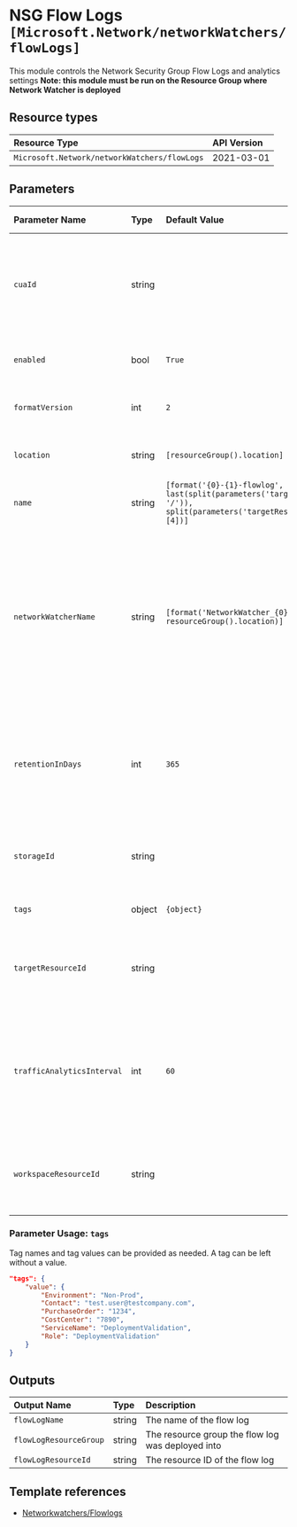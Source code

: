 # NSG Flow Logs `[Microsoft.Network/networkWatchers/flowLogs]`

This module controls the Network Security Group Flow Logs and analytics settings
**Note: this module must be run on the Resource Group where Network Watcher is deployed**

## Resource types

| Resource Type | API Version |
| :-- | :-- |
| `Microsoft.Network/networkWatchers/flowLogs` | 2021-03-01 |

## Parameters

| Parameter Name | Type | Default Value | Possible Values | Description |
| :-- | :-- | :-- | :-- | :-- |
| `cuaId` | string |  |  | Optional. Customer Usage Attribution ID (GUID). This GUID must be previously registered |
| `enabled` | bool | `True` |  | Optional. If the flow log should be enabled |
| `formatVersion` | int | `2` | `[1, 2]` | Optional. The flow log format version |
| `location` | string | `[resourceGroup().location]` |  | Optional. Location for all resources. |
| `name` | string | `[format('{0}-{1}-flowlog', last(split(parameters('targetResourceId'), '/')), split(parameters('targetResourceId'), '/')[4])]` |  | Optional. Name of the resource. |
| `networkWatcherName` | string | `[format('NetworkWatcher_{0}', resourceGroup().location)]` |  | Optional. Name of the network watcher resource. Must be in the resource group where the Flow log will be created and same region as the NSG |
| `retentionInDays` | int | `365` |  | Optional. Specifies the number of days that logs will be kept for; a value of 0 will retain data indefinitely. |
| `storageId` | string |  |  | Required. Resource ID of the Diagnostic Storage Account. |
| `tags` | object | `{object}` |  | Optional. Tags of the resource. |
| `targetResourceId` | string |  |  | Required. Resource ID of the NSG that must be enabled for Flow Logs. |
| `trafficAnalyticsInterval` | int | `60` | `[10, 60]` | Optional. The interval in minutes which would decide how frequently TA service should do flow analytics. |
| `workspaceResourceId` | string |  |  | Optional. Specify the Log Analytics Workspace Resource ID |

### Parameter Usage: `tags`

Tag names and tag values can be provided as needed. A tag can be left without a value.

```json
"tags": {
    "value": {
        "Environment": "Non-Prod",
        "Contact": "test.user@testcompany.com",
        "PurchaseOrder": "1234",
        "CostCenter": "7890",
        "ServiceName": "DeploymentValidation",
        "Role": "DeploymentValidation"
    }
}
```

## Outputs

| Output Name | Type | Description |
| :-- | :-- | :-- |
| `flowLogName` | string | The name of the flow log |
| `flowLogResourceGroup` | string | The resource group the flow log was deployed into |
| `flowLogResourceId` | string | The resource ID of the flow log |

## Template references

- [Networkwatchers/Flowlogs](https://docs.microsoft.com/en-us/azure/templates/Microsoft.Network/2021-03-01/networkWatchers/flowLogs)
